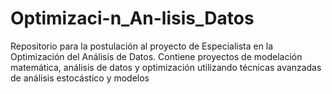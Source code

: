 # Optimizaci-n_An-lisis_Datos
Repositorio para la postulación al proyecto de Especialista en la Optimización del Análisis de Datos. Contiene proyectos de modelación matemática, análisis de datos y optimización utilizando técnicas avanzadas de análisis estocástico y modelos
